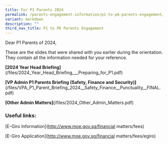 ```yaml
---
title: For P1 Parents 2024
permalink: /parents-engagement-information/p1-to-p6-parents-engagement/permalink/
variant: markdown
description: ""
third_nav_title: P1 to P6 Parents Engagement
---
```

Dear P1 Parents of 2024,

These are the slides that were shared with you earlier during the orientation. They contain all the information needed for your reference. 


**[2024 Year Head Briefing]**(/files/2024_Year_Head_Briefing___Preparing_for_P1.pdf)


**[VP Admin P1 Parents Briefing (Safety, Finance and Security)]**(/files/VPA_P1_Parent_Briefing_2024__Safety_Finance__Punctuality__FINAL.pdf)

**[Other Admin Matters]**(/files/2024_Other_Admin_Matters.pdf)

### Useful links:

[E-Giro Information](http://www.moe.gov.sg/financial matters/fees)

[E-Giro Application](http://www.moe.gov.sg/financial matters/fees/egiro)





